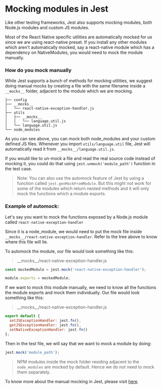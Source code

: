 # Mocking modules in Jest

Like other testing frameworks, Jest also supports mocking modules, both Node.js modules and custom JS modules.

Most of the React Native specific utilities are automatically mocked for us since we are using react-native preset. If you install any other modules which aren't automatically mocked, say a react-native module which has a dependency on NativeModules, you would need to mock the module manually.

### How do you mock manually
While Jest supports a bunch of methods for mocking utilities, we suggest doing manual mocks by creating a file with the same filename inside a `__mocks__` folder, adjacent to the module which we are mocking.

```
├── config
├── __mocks__
│   └── react-native-exception-handler.js
├── utils
│   ├── __mocks__
│   │   └── language.util.js
│   └── language.util.js
└── node_modules
```

As you can see above, you can mock both node_modules and your custom defined JS files.
Whenever you import `utils/language.util` file, Jest will automatically read it from `__mocks__/language.util.js`.

If you would like to un-mock a file and read the real source code instead of mocking it, you could do that using `jest.unmock('module_path')` function in the test case.

>Note: You can also use the automock feature of Jest by using a function called `jest.genMockFromModule`. But this might not work for some of the modules which return nested methods and it will only mock the functions which a module exports.

### Example of automock:
Let's say you want to mock the functions exposed by a Node.js module called `react-native-exception-handler`

Since it is a node\_module, we would need to put the mock file inside `__mocks__/react-native-exception-handler`. Refer to the tree above to know where this file will lie.

To automock the module, our file would look something like this:
>\_\_mocks__/react-native-exception-handler.js

```js
const mockedModule = jest.mock('react-native-exception-handler');

module.exports = mockedModule;
```

If we want to mock this module manually, we need to know all the functions the module exports and mock them individually. Our file would look something like this:
>\_\_mocks__/react-native-exception-handler.js

```js
export default {
  setJSExceptionHandler: jest.fn(),
  getJSExceptionHandler: jest.fn(),
  setNativeExceptionHandler: jest.fn()
};
```

Then in the test file, we will say that we want to mock a module by doing:

```js
jest.mock('module_path');
```
>NPM modules inside the mock folder residing adjacent to the `node_modules` are mocked by default. Hence we do not need to mock them separately.



To know more about the manual mocking in Jest, please visit [here](https://facebook.github.io/jest/docs/en/manual-mocks.html#content).
